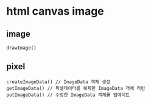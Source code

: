 # html canvas image

## image

```
drawImage()
```

## pixel

```
createImageData() // ImageData 객체 생성
getImageData() // 픽셀데이터를 복제한 ImageData 객체 리턴
putImageData() // 수정한 ImageData 객체를 업데이트
```
